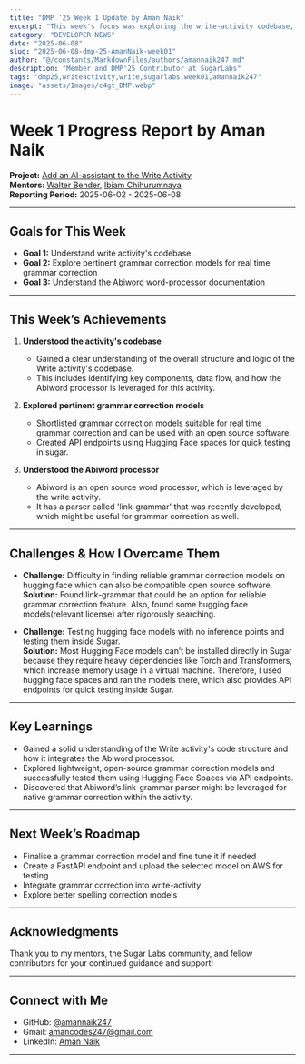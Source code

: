 ```yaml
---
title: "DMP ’25 Week 1 Update by Aman Naik"
excerpt: "This week's focus was exploring the write-activity codebase, finding appropriate grammar correction models & understanding Abiword documentations."
category: "DEVELOPER NEWS"
date: "2025-06-08"
slug: "2025-06-08-dmp-25-AmanNaik-week01"
author: "@/constants/MarkdownFiles/authors/amannaik247.md"
description: "Member and DMP'25 Contributor at SugarLabs"
tags: "dmp25,writeactivity,write,sugarlabs,week01,amannaik247"
image: "assets/Images/c4gt_DMP.webp"
---
```


<!-- markdownlint-disable -->

# Week 1 Progress Report by Aman Naik

**Project:** [Add an AI-assistant to the Write Activity](https://github.com/sugarlabs/write-activity/issues/52)  
**Mentors:** [Walter Bender](https://github.com/walterbender), [Ibiam Chihurumnaya](https://github.com/chimosky)  
**Reporting Period:** 2025-06-02 - 2025-06-08  

---

## Goals for This Week

- **Goal 1:** Understand write activity's codebase.
- **Goal 2:** Explore pertinent grammar correction models for real time grammar correction
- **Goal 3:** Understand the [Abiword](https://github.com/AbiWord) word-processor documentation

---

## This Week’s Achievements

1. **Understood the activity's codebase**  
   - Gained a clear understanding of the overall structure and logic of the Write activity's codebase.
   - This includes identifying key components, data flow, and how the Abiword processor is leveraged for this activity.
2. **Explored pertinent grammar correction models**  
   - Shortlisted grammar correction models suitable for real time grammar correction and can be used with an open source software.
   - Created API endpoints using Hugging Face spaces for quick testing in sugar.

3. **Understood the Abiword processor**  
   - Abiword is an open source word processor, which is leveraged by the write activity.
   - It has a parser called 'link-grammar' that was recently developed, which might be useful for grammar correction as well.

---

## Challenges & How I Overcame Them

- **Challenge:** Difficulty in finding reliable grammar correction models on hugging face which can also be compatible open source software.  
**Solution:** Found link-grammar that could be an option for reliable grammar correction feature. Also, found some hugging face models(relevant license) after rigorously searching. 

- **Challenge:** Testing hugging face models with no inference points and testing them inside Sugar.  
**Solution:** Most Hugging Face models can’t be installed directly in Sugar because they require heavy dependencies like Torch and Transformers, which increase memory usage in a virtual machine. Therefore, I used hugging face spaces and ran the models there, which also provides API endpoints for quick testing inside Sugar.

---

## Key Learnings

- Gained a solid understanding of the Write activity's code structure and how it integrates the Abiword processor.
- Explored lightweight, open-source grammar correction models and successfully tested them using Hugging Face Spaces via API endpoints.
- Discovered that Abiword’s link-grammar parser might be leveraged for native grammar correction within the activity.

---

## Next Week’s Roadmap

- Finalise a grammar correction model and fine tune it if needed
- Create a FastAPI endpoint and upload the selected model on AWS for testing
- Integrate grammar correction into write-activity
- Explore better spelling correction models

---

## Acknowledgments

Thank you to my mentors, the Sugar Labs community, and fellow contributors for your continued guidance and support!

---

## Connect with Me

- GitHub: [@amannaik247](https://github.com/amannaik247)
- Gmail: [amancodes247@gmail.com](mailto:amancodes247@gmail.com)
- LinkedIn: [Aman Naik](https://www.linkedin.com/in/aman-naik/)

---
